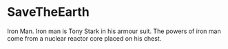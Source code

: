 # SaveTheEarth
Iron Man. Iron man is Tony Stark in his armour suit. The powers of iron man come from a nuclear reactor core placed on his chest.